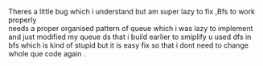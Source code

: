 Theres a little bug which i understand but am super lazy to fix ,Bfs to work properly  
needs a proper organised pattern of queue which i was lazy to implement and just modified my queue ds that i build earlier to smiplify u used dfs in bfs which is kind of stupid but it is easy fix so that i dont need to change whole que code again .
